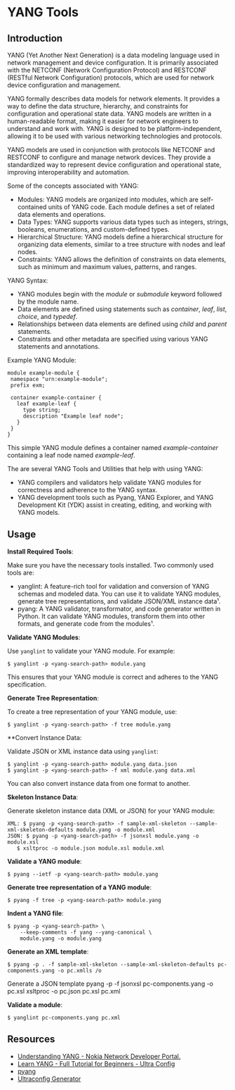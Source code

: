 # YANG Tools


## Introduction

YANG (Yet Another Next Generation) is a data modeling language used in network management and device configuration. It is primarily associated with the NETCONF (Network Configuration Protocol) and RESTCONF (RESTful Network Configuration) protocols, which are used for network device configuration and management.

YANG formally describes data models for network elements. It provides a way to define the data structure, hierarchy, and constraints for configuration and operational state data. YANG models are written in a human-readable format, making it easier for network engineers to understand and work with. YANG is designed to be platform-independent, allowing it to be used with various networking technologies and protocols.

YANG models are used in conjunction with protocols like NETCONF and RESTCONF to configure and manage network devices. They provide a standardized way to represent device configuration and operational state, improving interoperability and automation.

Some of the concepts associated with YANG:

- Modules: YANG models are organized into modules, which are self-contained units of YANG code. Each module defines a set of related data elements and operations.
- Data Types: YANG supports various data types such as integers, strings, booleans, enumerations, and custom-defined types.
- Hierarchical Structure: YANG models define a hierarchical structure for organizing data elements, similar to a tree structure with nodes and leaf nodes.
- Constraints: YANG allows the definition of constraints on data elements, such as minimum and maximum values, patterns, and ranges.

YANG Syntax:

- YANG modules begin with the *module* or *submodule* keyword followed by the module name.
- Data elements are defined using statements such as *container*, *leaf*, *list*, *choice*, and *typedef*.
- Relationships between data elements are defined using *child* and *parent* statements.
- Constraints and other metadata are specified using various YANG statements and annotations.

Example YANG Module:

```yang
module example-module {
 namespace "urn:example-module";
 prefix exm;

 container example-container {
   leaf example-leaf {
     type string;
     description "Example leaf node";
   }
 }
}
```

This simple YANG module defines a container named *example-container* containing a leaf node named *example-leaf*.

The are several YANG Tools and Utilities that help with using YANG:

- YANG compilers and validators help validate YANG modules for correctness and adherence to the YANG syntax.
- YANG development tools such as Pyang, YANG Explorer, and YANG Development Kit (YDK) assist in creating, editing, and working with YANG models.


## Usage


**Install Required Tools**:

Make sure you have the necessary tools installed. Two commonly used tools are:

- yanglint: A feature-rich tool for validation and conversion of YANG schemas and modeled data. You can use it to validate YANG modules, generate tree representations, and validate JSON/XML instance data¹.
- pyang: A YANG validator, transformator, and code generator written in Python. It can validate YANG modules, transform them into other formats, and generate code from the modules¹.

**Validate YANG Modules**:

Use `yanglint` to validate your YANG module. For example:

```
$ yanglint -p <yang-search-path> module.yang
```
    
This ensures that your YANG module is correct and adheres to the YANG specification.

**Generate Tree Representation**:

To create a tree representation of your YANG module, use:

```
$ yanglint -p <yang-search-path> -f tree module.yang
```

**Convert Instance Data:

Validate JSON or XML instance data using `yanglint`:

```
$ yanglint -p <yang-search-path> module.yang data.json
$ yanglint -p <yang-search-path> -f xml module.yang data.xml
```

You can also convert instance data from one format to another.

**Skeleton Instance Data**:

Generate skeleton instance data (XML or JSON) for your YANG module:

```
XML: $ pyang -p <yang-search-path> -f sample-xml-skeleton --sample-xml-skeleton-defaults module.yang -o module.xml
JSON: $ pyang -p <yang-search-path> -f jsonxsl module.yang -o module.xsl
   $ xsltproc -o module.json module.xsl module.xml
```


**Validate a YANG module**:

```
$ pyang --ietf -p <yang-search-path> module.yang
```

**Generate tree representation of a YANG module**:

```
$ pyang -f tree -p <yang-search-path> module.yang
```

**Indent a YANG file**:

```
$ pyang -p <yang-search-path> \
    --keep-comments -f yang --yang-canonical \
    module.yang -o module.yang
```

**Generate an XML template**:

```
$ pyang -p . -f sample-xml-skeleton --sample-xml-skeleton-defaults pc-components.yang -o pc.xmlls /o	
```

Generate a JSON template
pyang -p <yang-search-path> -f jsonxsl pc-components.yang -o pc.xsl
xsltproc -o pc.json pc.xsl pc.xml


**Validate a module**:

```
$ yanglint pc-components.yang pc.xml
```

## Resources

- [Understanding YANG - Nokia Network Developer Portal.](https://network.developer.nokia.com/sr/learn/yang/understanding-yang/)
- [Learn YANG - Full Tutorial for Beginners - Ultra Config](https://ultraconfig.com.au/blog/learn-yang-full-tutorial-for-beginners/)
- [pyang](https://github.com/mbj4668/)
- [Ultraconfig Generator](https://ultraconfig.com.au/)


